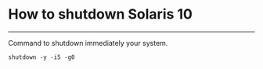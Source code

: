 # How to shutdown Solaris 10

---

Command to shutdown immediately your system.
```console
shutdown -y -i5 -g0
```
